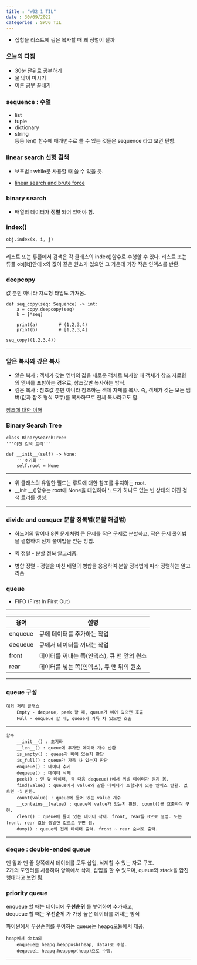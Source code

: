 ```yaml
---
title : "W02_1_TIL"
date : 30/09/2022
categories : SWJG TIL
---
```

- 집합을 리스트에 깊은 복사할 때 왜 정렬이 될까

### 오늘의 다짐
- 30분 단위로 공부하기
- 물 많이 마시기
- 이론 공부 끝내기

### sequence : 수열
- list
- tuple
- dictionary
- string    
등등 len() 함수에 매개변수로 쓸 수 있는 것들은 sequence 라고 보면 편함.

### linear search 선형 검색
- 보초법 : while문 사용할 때 쓸 수 있을 듯.

- [linear search and brute force](https://slaystudy.com/linear-search/)

### binary search
- 배열의 데이터가 __정렬__ 되어 있어야 함.

### index()
    obj.index(x, i, j)
<hr/>
리스트 또는 튜플에서 검색은 각 클래스의 index()함수로 수행할 수 있다.   
리스트 또는 튜플 obj[i:j]안에 x와 값이 같은 원소가 있으면 그 가운데 가장 작은 인덱스를 반환.


### deepcopy
값 뿐만 아니라 자료형 타입도 가져옴.

    def seq_copy(seq: Sequence) -> int:
        a = copy.deepcopy(seq)
        b = [*seq]

        print(a)        # (1,2,3,4)
        print(b)        # [1,2,3,4]
    
    seq_copy((1,2,3,4))
<hr/>

### 얕은 복사와 깊은 복사
- 얕은 복사 : 객체가 갖는 멤버의 값을 새로운 객체로 복사할 때 객체가 참조 자료형의 멤버를 포함하는 경우로, 참조값만 복사하는 방식.
- 깊은 복사 : 참조값 뿐만 아니라 참조하는 객체 자체를 복사. 즉, 객체가 갖는 모든 멤버(값과 참조 형식 모두)를 복사하므로 전체 복사라고도 함.

[참조에 대한 이해](https://kyun2.tistory.com/74)

### Binary Search Tree
    class BinarySearchTree:
    '''이진 검색 트리'''

    def __init__(self) -> None:
        '''초기화'''
        self.root = None
<hr/>
    
- 위 클래스의 유일한 필드는 루트에 대한 참조를 유지하는 root.
- __init __()함수는 root에 None을 대입하여 노드가 하나도 없는 빈 상태의 이진 검색 트리를 생성.
<hr/>

### divide and conquer 분할 정복법(분할 해결법)
- 하노이의 탑이나 8퀸 문제처럼 큰 문제를 작은 문제로 분할하고, 작은 문제 풀이법을 결합하여 전체 풀이법을 얻는 방법.

- 퀵 정렬 - 분할 정복 알고리즘.

- 병합 정렬 - 정렬을 마친 배열의 병합을 응용하여 분할 정복법에 따라 정렬하는 알고리즘

### queue
- FIFO (First In First Out)     

<hr/>

| 용어      | 설명                                        |             
| --------- | ------------------------------------------- |         
| enqueue   | 큐에 데이터를 추가하는 작업                  |            
| dequeue   | 큐에서 데이터를 꺼내는 작업                  |            
| front     | 데이터를 꺼내는 쪽(인덱스), 큐 맨 앞의 원소  |            
| rear      | 데이터를 넣는 쪽(인덱스), 큐 맨 뒤의 원소    |            

<hr/>

### queue 구성
    예외 처리 클래스
        Empty - dequeue, peek 할 때, queue가 비어 있으면 호출
        Full - enqueue 할 때, queue가 가득 차 있으면 호출
<hr/>

    함수
        __init__() : 초기화
        __len__() : queue에 추가한 데이터 개수 반환
        is_empty() : queue가 비어 있는지 판단
        is_full() : queue가 가득 차 있는지 판단
        enqueue() : 데이터 추가
        dequeue() : 데이터 삭제
        peek() : 맨 앞 데이터, 즉 다음 dequeue()에서 꺼낼 데이터가 뭔지 봄.
        find(value) : queue에서 value와 같은 데이터가 포함되어 있는 인덱스 반환. 없으면 -1 반환.
        count(value) : queue에 들어 있는 value 개수 
        __contains__(value) : queue에 value가 있는지 판단. count()를 호출하여 구현.
        clear() : queue에 들어 있는 데이터 삭제. front, rear를 0으로 설정. 또는 front, rear 값을 동일한 값으로 두면 됨.
        dump() : queue의 전체 데이터 출력. front ~ rear 순서로 출력.
<hr/>

### deque : double-ended queue
맨 앞과 맨 끝 양쪽에서 데이터를 모두 삽입, 삭제할 수 있는 자료 구조.    
2개의 포인터를 사용하여 양쪽에서 삭제, 삽입을 할 수 있으며, queue와 stack을 합친 형태라고 보면 됨.

### priority queue

enqueue 할 때는 데이터에 __우선순위__ 를 부여하여 추가하고,   
dequeue 할 때는 __우선순위__ 가 가장 높은 데이터를 꺼내는 방식    

파이썬에서 우선순위를 부여하는 queue는 heapq모듈에서 제공.      

    heap에서 data의
        enqueue는 heapq.heappush(heap, data)로 수행.
        dequeue는 heapq.heappop(heap)으로 수행.    
<hr/>

